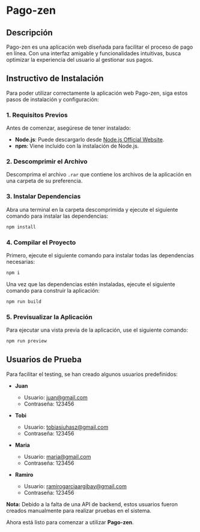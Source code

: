 # Pago-zen

## Descripción
Pago-zen es una aplicación web diseñada para facilitar el proceso de pago en línea. Con una interfaz amigable y funcionalidades intuitivas, busca optimizar la experiencia del usuario al gestionar sus pagos.

## Instructivo de Instalación

Para poder utilizar correctamente la aplicación web Pago-zen, siga estos pasos de instalación y configuración:

### 1. Requisitos Previos
Antes de comenzar, asegúrese de tener instalado:

- **Node.js**: Puede descargarlo desde [Node.js Official Website](https://nodejs.org/).
- **npm**: Viene incluido con la instalación de Node.js.

### 2. Descomprimir el Archivo
Descomprima el archivo `.rar` que contiene los archivos de la aplicación en una carpeta de su preferencia.

### 3. Instalar Dependencias
Abra una terminal en la carpeta descomprimida y ejecute el siguiente comando para instalar las dependencias:

```bash
npm install
```

### 4. Compilar el Proyecto
Primero, ejecute el siguiente comando para instalar todas las dependencias necesarias:

```bash
npm i
```

Una vez que las dependencias estén instaladas, ejecute el siguiente comando para construir la aplicación:

```bash
npm run build
```

### 5. Previsualizar la Aplicación
Para ejecutar una vista previa de la aplicación, use el siguiente comando:

```bash
npm run preview
```

## Usuarios de Prueba
Para facilitar el testing, se han creado algunos usuarios predefinidos:

- **Juan**
  - Usuario: juan@gmail.com
  - Contraseña: 123456

- **Tobi**
  - Usuario: tobiasjuhasz@gmail.com
  - Contraseña: 123456

- **Maria**
  - Usuario: maria@gmail.com
  - Contraseña: 123456

- **Ramiro**
  - Usuario: ramirogarciaargibay@gmail.com
  - Contraseña: 123456

**Nota:** Debido a la falta de una API de backend, estos usuarios fueron creados manualmente para realizar pruebas en el sistema.

Ahora está listo para comenzar a utilizar **Pago-zen**.

